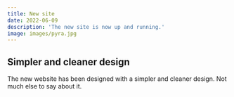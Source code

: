 ```yaml
---
title: New site
date: 2022-06-09
description: 'The new site is now up and running.'
image: images/pyra.jpg
---
```


## Simpler and cleaner design

The new website has been designed with a simpler and cleaner design.
Not much else to say about it.